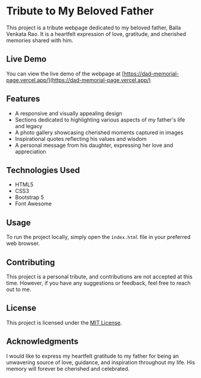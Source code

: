# Tribute to My Beloved Father

This project is a tribute webpage dedicated to my beloved father, Balla Venkata Rao. It is a heartfelt expression of love, gratitude, and cherished memories shared with him.

## Live Demo

You can view the live demo of the webpage at [https://dad-memorial-page.vercel.app/](https://dad-memorial-page.vercel.app/)

## Features

- A responsive and visually appealing design
- Sections dedicated to highlighting various aspects of my father's life and legacy
- A photo gallery showcasing cherished moments captured in images
- Inspirational quotes reflecting his values and wisdom
- A personal message from his daughter, expressing her love and appreciation

## Technologies Used

- HTML5
- CSS3
- Bootstrap 5
- Font Awesome

## Usage

To run the project locally, simply open the `index.html` file in your preferred web browser.

## Contributing

This project is a personal tribute, and contributions are not accepted at this time. However, if you have any suggestions or feedback, feel free to reach out to me.

## License

This project is licensed under the [MIT License](LICENSE).

## Acknowledgments

I would like to express my heartfelt gratitude to my father for being an unwavering source of love, guidance, and inspiration throughout my life. His memory will forever be cherished and celebrated.
